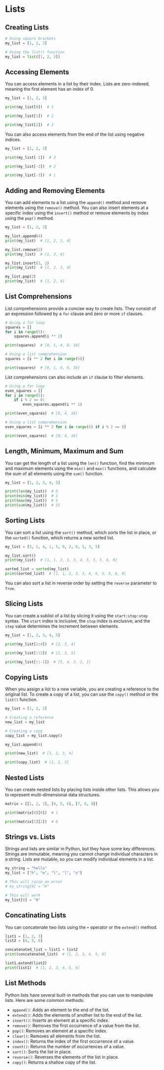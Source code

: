 # Lists

## Creating Lists

```python
# Using square brackets
my_list = [1, 2, 3]

# Using the list() function
my_list = list([1, 2, 3])
```

## Accessing Elements

You can access elements in a list by their index. Lists are zero-indexed, meaning the first element has an index of 0.

```python
my_list = [1, 2, 3]

print(my_list[0])  # 1

print(my_list[1])  # 2

print(my_list[2])  # 3
```

You can also access elements from the end of the list using negative indices.

```python
my_list = [1, 2, 3]

print(my_list[-1])  # 3

print(my_list[-2])  # 2

print(my_list[-3])  # 1
```

## Adding and Removing Elements

You can add elements to a list using the `append()` method and remove elements using the `remove()` method. 
You can also insert elements at a specific index using the `insert()` method or remove elements by index using the `pop()` method.

```python
my_list = [1, 2, 3]

my_list.append(4)
print(my_list)  # [1, 2, 3, 4]

my_list.remove(2)
print(my_list)  # [1, 3, 4]

my_list.insert(1, 2)
print(my_list)  # [1, 2, 3, 4]

my_list.pop(2)
print(my_list)  # [1, 2, 4]
```

## List Comprehensions

List comprehensions provide a concise way to create lists. 
They consist of an expression followed by a `for` clause and zero or more `if` clauses.

```python
# Using a for loop
squares = []
for i in range(5):
    squares.append(i ** 2)

print(squares)  # [0, 1, 4, 9, 16]

# Using a list comprehension
squares = [i ** 2 for i in range(5)]

print(squares)  # [0, 1, 4, 9, 16]
```

List comprehensions can also include an `if` clause to filter elements.

```python
# Using a for loop
even_squares = []
for i in range(5):
    if i % 2 == 0:
        even_squares.append(i ** 2)

print(even_squares)  # [0, 4, 16]

# Using a list comprehension
even_squares = [i ** 2 for i in range(5) if i % 2 == 0]

print(even_squares)  # [0, 4, 16]
```

## Length, Minimum, Maximum and Sum

You can get the length of a list using the `len()` function, find the minimum and maximum elements using the `min()` and `max()` functions, and calculate the sum of all elements using the `sum()` function.

```python
my_list = [1, 2, 3, 4, 5]

print(len(my_list))  # 5
print(min(my_list))  # 1
print(max(my_list))  # 5
print(sum(my_list))  # 15
```

## Sorting Lists

You can sort a list using the `sort()` method, which sorts the list in place, or the `sorted()` function, which returns a new sorted list.

```python
my_list = [3, 1, 4, 1, 5, 9, 2, 6, 5, 3, 5]

my_list.sort()
print(my_list)  # [1, 1, 2, 3, 3, 4, 5, 5, 5, 6, 9]

sorted_list = sorted(my_list)
print(sorted_list)  # [1, 1, 2, 3, 3, 4, 5, 5, 5, 6, 9]
```

You can also sort a list in reverse order by setting the `reverse` parameter to `True`.

## Slicing Lists

You can create a sublist of a list by slicing it using the `start:stop:step` syntax. 
The `start` index is inclusive, the `stop` index is exclusive, and the `step` value determines the increment between elements.

```python
my_list = [1, 2, 3, 4, 5]

print(my_list[1:4])  # [2, 3, 4]

print(my_list[::2])  # [1, 3, 5]

print(my_list[::-1])  # [5, 4, 3, 2, 1]
```

## Copying Lists

When you assign a list to a new variable, you are creating a reference to the original list. 
To create a copy of a list, you can use the `copy()` method or the `list()` function.

```python
my_list = [1, 2, 3]

# Creating a reference
new_list = my_list

# Creating a copy
copy_list = my_list.copy()

my_list.append(4)

print(new_list)  # [1, 2, 3, 4]

print(copy_list)  # [1, 2, 3]
```

## Nested Lists

You can create nested lists by placing lists inside other lists. 
This allows you to represent multi-dimensional data structures.

```python
matrix = [[1, 2, 3], [4, 5, 6], [7, 8, 9]]

print(matrix[0][0])  # 1

print(matrix[1][2])  # 6
```

## Strings vs. Lists

Strings and lists are similar in Python, but they have some key differences. 
Strings are immutable, meaning you cannot change individual characters in a string. 
Lists are mutable, so you can modify individual elements in a list.

```python
my_string = "hello"
my_list = ["h", "e", "l", "l", "o"]

# This will raise an error
# my_string[0] = "H"

# This will work
my_list[0] = "H"
```

## Concatinating Lists

You can concatenate two lists using the `+` operator or the `extend()` method.

```python
list1 = [1, 2, 3]
list2 = [4, 5, 6]

concatenated_list = list1 + list2
print(concatenated_list)  # [1, 2, 3, 4, 5, 6]

list1.extend(list2)
print(list1)  # [1, 2, 3, 4, 5, 6]
```

## List Methods

Python lists have several built-in methods that you can use to manipulate lists. 
Here are some common methods:

- `append()`: Adds an element to the end of the list.
- `extend()`: Adds the elements of another list to the end of the list.
- `insert()`: Inserts an element at a specific index.
- `remove()`: Removes the first occurrence of a value from the list.
- `pop()`: Removes an element at a specific index.
- `clear()`: Removes all elements from the list.
- `index()`: Returns the index of the first occurrence of a value.
- `count()`: Returns the number of occurrences of a value.
- `sort()`: Sorts the list in place.
- `reverse()`: Reverses the elements of the list in place.
- `copy()`: Returns a shallow copy of the list.
